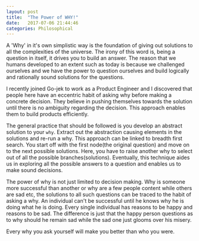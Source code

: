 ```yaml
---
layout: post
title:  "The Power of WHY!"
date:   2017-07-06 21:44:46
categories: Philosophical
---
```

A 'Why' in it's own simplistic way is the foundation of giving out solutions to all the complexities of the universe. The irony of this word is, being a question in itself, it drives you to build an answer. The reason that we humans developed to an extent such as today is because we challenged ourselves and we have the power to question ourselves and build logically and rationally sound solutions for the questions.

I recently joined Go-jek to work as a Product Engineer and I discovered that people here have an eccentric habit of asking why before making a concrete decision. They believe in pushing themselves towards the solution until there is no ambiguity regarding the decision. This approach enables them to build products efficiently.

The general practice that should be followed is you develop an abstract solution to your `why`. Extract out the abstraction causing elements in the solutions and re-run a why. This approach can be linked to breadth first search. You start off with the first node(the original question) and move on to the next possible solutions. Here, you have to raise another why to select out of all the possible branches(solutions). Eventually, this technique aides us in exploring all the possible answers to a question and enables us to make sound decisions.

The power of why is not just limited to decision making. Why is someone more successful than another or why are a few people content while others are sad etc, the solutions to all such questions can be traced to the habit of asking a why. An individual can't be successful until he knows why he is doing what he is doing. Every single individual has reasons to be happy and reasons to be sad. The difference is just that the happy person questions as to why should he remain sad while the sad one just glooms over his misery.

Every why you ask yourself will make you better than who you were.

[jekyll]:      http://jekyllrb.com
[jekyll-gh]:   https://github.com/jekyll/aayush2610
[jekyll-help]: https://github.com/jekyll/jekyll-help
